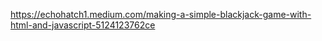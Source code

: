 https://echohatch1.medium.com/making-a-simple-blackjack-game-with-html-and-javascript-5124123762ce




